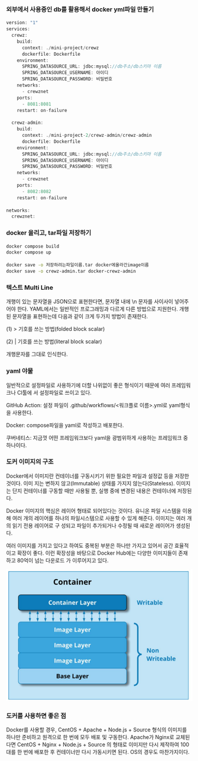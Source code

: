 ### 외부에서 사용중인 db를 활용해서 docker yml파일 만들기

```java
version: "1"
services:
  crewz:
    build:
      context: ./mini-project/crewz
      dockerfile: Dockerfile
    environment:
      SPRING_DATASOURCE_URL: jdbc:mysql://db주소/db스키마 이름
      SPRING_DATASOURCE_USERNAME: 아이디
      SPRING_DATASOURCE_PASSWORD: 비밀번호
    networks:
      - crewznet
    ports:
      - 8081:8081
    restart: on-failure

  crewz-admin:
    build:
      context: ./mini-project-2/crewz-admin/crewz-admin
      dockerfile: Dockerfile
    environment:
      SPRING_DATASOURCE_URL: jdbc:mysql://db주소/db스키마 이름
      SPRING_DATASOURCE_USERNAME: 아이디
      SPRING_DATASOURCE_PASSWORD: 비밀번호
    networks:
      - crewznet
    ports:
      - 8082:8082
    restart: on-failure

networks:
  crewznet:
```

### docker 올리고, tar파일 저장하기

```bash
docker compose build
docker compose up

docker save -o 저장하려는파일이름.tar docker에올라간image이름
docker save -o crewz-admin.tar docker-crewz-admin
```

### 텍스트 Multi Line

개행이 있는 문자열을 JSON으로 표현한다면, 문자열 내에 \n 문자를 사이사이 넣어주어야 한다.
YAML에서는 일반적인 프로그래밍과 다르게 다른 방법으로 지원한다.
개행된 문자열을 표현하는데 다음과 같이 크게 두가지 방법이 존재한다.

(1) > 기호를 쓰는 방법(folded block scalar)

(2) | 기호를 쓰는 방법(literal block scalar)

개행문자를 그대로 인식한다.

### yaml 야물

일반적으로 설정파일로 사용하기에 더할 나위없이 좋은 형식이기 때문에 여러 프레임워크나 CI툴에 서 설정파일로 쓰이고 있다.

GitHub Action: 설정 파일이 .github/workflows/<워크플로 이름>.yml로 yaml형식을 사용한다.

Docker: compose파일을 yaml로 작성하고 배포한다.

쿠버네티스: 지금껏 어떤 프레임워크보다 yaml을 광범위하게 사용하는 프레임워크 중 하나이다.

### 도커 이미지의 구조

Docker에서 이미지란 컨테이너를 구동시키기 위한 필요한 파일과 설정값 등을 저장한 것이다. 이미 지는 변하지 않고(Immutable) 상태를 가지지 않는다(Stateless). 이미지는 단지 컨테이너를 구동할 때만 사용될 뿐, 실행 중에 변경된 내용은 컨테이너에 저장된다.

Docker 이미지의 핵심은 레이어 형태로 되어있다는 것이다. 유니온 파일 시스템을 이용해 여러 개의 레이어를 하나의 파일시스템으로 사용할 수 있게 해준다. 이미지는 여러 개의 읽기 전용 레이어로 구 성되고 파일이 추가되거나 수정될 때 새로운 레이어가 생성된다.

여러 이미지를 가지고 있다고 하여도 중복된 부분은 하나만 가지고 있어서 공간 효율적이고 확장이 좋다. 이런 확장성을 바탕으로 Docker Hub에는 다양한 이미지들이 존재하고 80억이 넘는 다운로드 가 이루어지고 있다.

![77.png](img/77.png)

### 도커를 사용하면 좋은 점

Docker를 사용할 경우, CentOS + Apache + Node.js + Source 형식의 이미지를 하나만 준비하고 원격으로 한 번에 모두 배포 및 구동한다. Apache가 Nginx로 교체된다면 CentOS + Nginx + Node.js + Source 의 형태로 이미지만 다시 제작하여 100대를 한 번에 배포한 후 컨테이너만 다시 가동시키면 된다. OS의 경우도 마찬가지이다.
